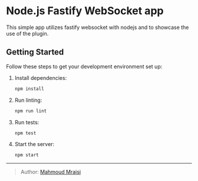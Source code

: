 # Node.js Fastify WebSocket app

This simple app utilizes fastify websocket with nodejs and to showcase the use of the plugin.

## Getting Started

Follow these steps to get your development environment set up:

1. Install dependencies:

   ```bash
   npm install
   ```

2. Run linting:

   ```bash
   npm run lint
   ```

3. Run tests:

   ```bash
   npm test
   ```

4. Start the server:
   ```bash
   npm start
   ```

---

> Author: [Mahmoud Mraisi](https://mahmoudmraisi.com/)
